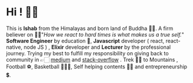 # Hi ! 👋🏻

 This is **Ishab** from the Himalayas and born land of Buddha 🧘🏻. A firm believer on 🙏🏻"*How we react to hard times is what makes us a true self.*" **Software Engineer** by education 📖, **Javascript** developer ( react, react-native, node JS )  , **Elixir** developer and **Lecturer** by the professional journey. Trying my best to fulfill my responsibility on giving back to community in 👉🏻 [medium](https://ishab.medium.com)  and [stack-overflow](https://stackoverflow.com/users/7256411/ishab-acharya) . Trek 🧗🏻 to Mountains , Football ⚽️, Basketball ⛹🏻‍♂️, Self helping contents 🧘🏻 and entrepreneurship 💲.

<!--
**ISHABACHARYA/ISHABACHARYA** is a ✨ _special_ ✨ repository because its `README.md` (this file) appears on your GitHub profile.

Here are some ideas to get you started:

- 🔭 I’m currently working on ...
- 🌱 I’m currently learning ...
- 👯 I’m looking to collaborate on ...
- 🤔 I’m looking for help with ...
- 💬 Ask me about ...
- 📫 How to reach me: ...
- 😄 Pronouns: ...
- ⚡ Fun fact: ...
-->
